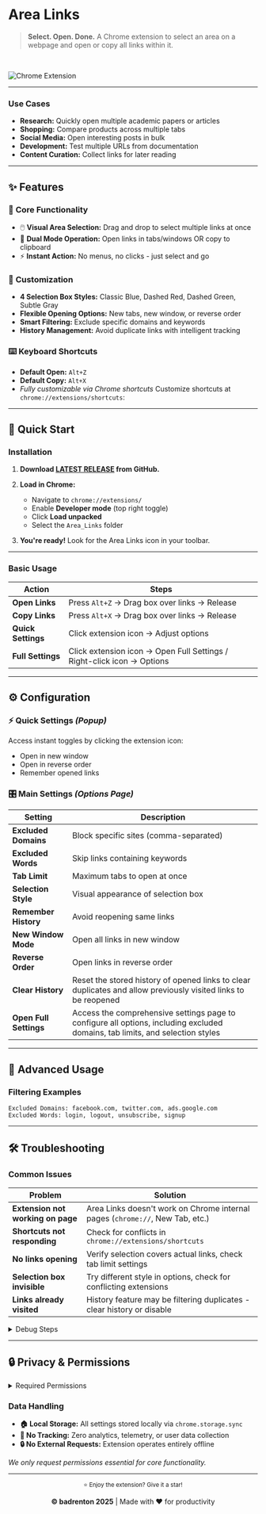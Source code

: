 # Area Links

> **Select. Open. Done.** A Chrome extension to select an area on a webpage and open or copy all links within it.
<br>

![Chrome Extension](https://img.shields.io/badge/Chrome-Extension-blue?logo=googlechrome)

---

### Use Cases
- **Research:** Quickly open multiple academic papers or articles
- **Shopping:** Compare products across multiple tabs
- **Social Media:** Open interesting posts in bulk
- **Development:** Test multiple URLs from documentation
- **Content Curation:** Collect links for later reading

---

## ✨ Features

### 🎯 **Core Functionality**
- 🖱️ **Visual Area Selection:** Drag and drop to select multiple links at once
- 🚀 **Dual Mode Operation:** Open links in tabs/windows OR copy to clipboard
- ⚡ **Instant Action:** No menus, no clicks - just select and go

### 🎨 **Customization**
- **4 Selection Box Styles:** Classic Blue, Dashed Red, Dashed Green, Subtle Gray
- **Flexible Opening Options:** New tabs, new window, or reverse order
- **Smart Filtering:** Exclude specific domains and keywords
- **History Management:** Avoid duplicate links with intelligent tracking

### ⌨️ **Keyboard Shortcuts**
- **Default Open:** `Alt+Z`
- **Default Copy:** `Alt+X`
- *Fully customizable via Chrome shortcuts*
Customize shortcuts at `chrome://extensions/shortcuts`:

---

## 🚀 Quick Start

### Installation

1. **Download [LATEST RELEASE](https://github.com/le0booba/Area_Links/releases) from GitHub.**

2. **Load in Chrome:**
   - Navigate to `chrome://extensions/`
   - Enable **Developer mode** (top right toggle)
   - Click **Load unpacked**
   - Select the `Area_Links` folder

3. **You're ready!** Look for the Area Links icon in your toolbar.

---

### Basic Usage

| Action | Steps |
|--------|-------|
| **Open Links** | Press `Alt+Z` → Drag box over links → Release |
| **Copy Links** | Press `Alt+X` → Drag box over links → Release |
| **Quick Settings** | Click extension icon → Adjust options |
| **Full Settings** | Click extension icon → Open Full Settings / Right-click icon → Options |

---

## ⚙️ Configuration

### ⚡ **Quick Settings** *(Popup)*
Access instant toggles by clicking the extension icon:
- Open in new window
- Open in reverse order  
- Remember opened links

### 🎛️ **Main Settings** *(Options Page)*

| Setting | Description |
|---------|-------------|
| **Excluded Domains** | Block specific sites (comma-separated) |
| **Excluded Words** | Skip links containing keywords |
| **Tab Limit** | Maximum tabs to open at once |
| **Selection Style** | Visual appearance of selection box |
| **Remember History** | Avoid reopening same links |
| **New Window Mode** | Open all links in new window |
| **Reverse Order** | Open links in reverse order |
| **Clear History** | Reset the stored history of opened links to clear duplicates and allow previously visited links to be reopened |
| **Open Full Settings** | Access the comprehensive settings page to configure all options, including excluded domains, tab limits, and selection styles |

---

## 🔧 Advanced Usage

### Filtering Examples
```
Excluded Domains: facebook.com, twitter.com, ads.google.com
Excluded Words: login, logout, unsubscribe, signup
```

---

## 🛠️ Troubleshooting

### Common Issues

| Problem | Solution |
|---------|----------|
| **Extension not working on page** | Area Links doesn't work on Chrome internal pages (`chrome://`, New Tab, etc.) |
| **Shortcuts not responding** | Check for conflicts in `chrome://extensions/shortcuts` |
| **No links opening** | Verify selection covers actual links, check tab limit settings |
| **Selection box invisible** | Try different style in options, check for conflicting extensions |
| **Links already visited** | History feature may be filtering duplicates - clear history or disable |

<details>
<summary>Debug Steps</summary>

1. **Check permissions:** Ensure extension has access to the current site
2. **Test selection:** Make sure you're dragging over actual `<a>` tags
3. **Review filters:** Temporarily disable domain/word exclusions
4. **Reset settings:** Use "Clear History" button in options

</details>

---

## 🔒 Privacy & Permissions

<details>
<summary>Required Permissions</summary>

| Permission | Purpose |
|------------|---------|
| `storage` | Save your settings and link history |
| `tabs` | Open new tabs and manage windows |
| `scripting` | Inject selection interface into web pages |
| `<all_urls>` | Work on all websites you visit |

</details>

### Data Handling
- **🏠 Local Storage:** All settings stored locally via `chrome.storage.sync`
- **🚫 No Tracking:** Zero analytics, telemetry, or user data collection
- **🔒 No External Requests:** Extension operates entirely offline

*We only request permissions essential for core functionality.*

---

<div align="center">
<sup>⭐ Enjoy the extension? Give it a star!</sup>

**© badrenton 2025** | Made with ❤️ for productivity
</div>
